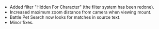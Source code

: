 * Added filter "Hidden For Character" (the filter system has been redone).
* Increased maximum zoom distance from camera when viewing mount.
* Battle Pet Search now looks for matches in source text.
* Minor fixes.